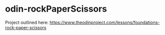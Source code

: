 # odin-rockPaperScissors

Project outlined here: https://www.theodinproject.com/lessons/foundations-rock-paper-scissors
